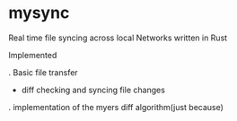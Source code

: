 # mysync
Real time file syncing across local Networks written in Rust 


Implemented 

. Basic file transfer 

- diff checking and syncing file changes

. implementation of the myers diff algorithm(just because)
